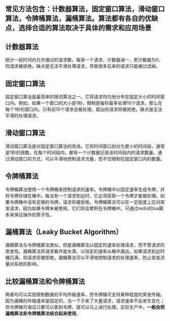 ## 常见方法包含：计数器算法，固定窗口算法，滑动窗口算法，令牌桶算法，漏桶算法。算法都有各自的优缺点，选择合适的算法取决于具体的需求和应用场景

## 计数器算法

统计一段时间内允许通过的请求数，每来一个请求，计数器减一，若计数器为0，则请求被拒绝。缺点是无法平滑处理请求，导致很多后来的请求只能被过滤掉。

## 固定窗口算法

固定窗口算法是最简单的限流算法之一。它将请求均匀地分布在固定大小的时间窗口内。例如，如果一个窗口的大小是1秒，限制是每秒最多处理10个请求，那么在每个1秒的窗口内，只有前10个请求会被处理，超出的请求将被拒绝。缺点是无法平滑的处理请求。

## 滑动窗口算法

滑动窗口算法是对固定窗口算法的改进。它将时间窗口划分为更小的时间段，通常是1秒的倍数。在每个时间段内，都有一个计数器记录该时间段内的请求数量。通过滑动窗口的方式，可以平滑地控制请求流量，而不仅限制在固定窗口内的数量。

## 令牌桶算法

令牌桶算法使用一个令牌桶来控制请求的速率。令牌桶中以固定速率生成令牌，并将令牌存储在桶中。每当有一个请求到达时，它必须获取一个令牌才能被处理。如果令牌桶中没有足够的令牌，请求将被拒绝。令牌桶算法可以在一定程度上应对突发请求，因为如果令牌未被使用，它们将会累积在令牌桶中。可通过redis的lua脚本来保证操作的原子性。

## 漏桶算法（Leaky Bucket Algorithm）

漏桶算法与令牌桶算法类似，但是漏桶算法以固定的速率处理请求，而不管请求的突发性。漏桶算法将请求看作是水滴，以恒定的速率从桶中漏出。如果请求到达时桶已满，则请求将被拒绝。漏桶算法可以平滑地控制请求的处理速率，防止突发流量对系统的影响。

## 比较漏桶算法和令牌桶算法

两者均可以实现限制数据的平均传输速率，但令牌桶可支持某种程度的突发传输。因为漏桶的传输速率是固定的，当一下子来了大量请求，请求速率不会发生变化；但令牌桶可保证只要可以拿到令牌，就可以马上进行处理。实际生产中，**一般会将漏桶算法和令牌桶算法结合起来使用**。